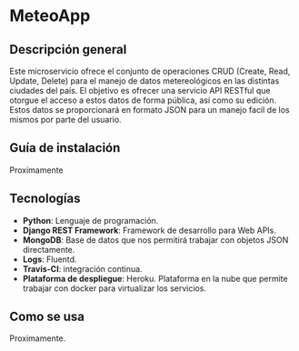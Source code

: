 # MeteoApp

## Descripción general

Este microservicio ofrece el conjunto de operaciones CRUD (Create, Read, Update, Delete) para el manejo de datos metereológicos en las distintas ciudades del país. El objetivo es ofrecer una servicio API RESTful que otorgue el acceso a estos datos de forma pública, así como su edición. Estos datos se proporcionará en formato JSON para un manejo facil de los mismos por parte del usuario.

## Guía de instalación
Proximamente

## Tecnologías
* **Python**: Lenguaje de programación.
* **Django REST Framework**: Framework de desarrollo para Web APIs.
* **MongoDB**: Base de datos que nos permitirá trabajar con objetos JSON directamente.
* **Logs**: Fluentd.
* **Travis-CI**: integración continua.
* **Plataforma de despliegue**: Heroku. Plataforma en la nube que permite trabajar con docker para virtualizar los servicios.

## Como se usa
Proximamente.